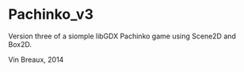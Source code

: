 Pachinko_v3
===========

Version three of a siomple libGDX Pachinko game
using Scene2D and Box2D.

Vin Breaux, 2014
